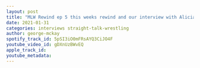 ```yaml
---
layout: post
title: "MLW Rewind ep 5 this weeks rewind and our interview with Alicia Atout"
date: 2021-01-31
categories: interviews straight-talk-wrestling
author: george-mckay
spotify_track_id: 5pSI3iO0mFRsAYQ3CiJO4F
youtube_video_id: gDXnUzBWvEQ
apple_track_id: 
youtube_metadata: 
---
```

